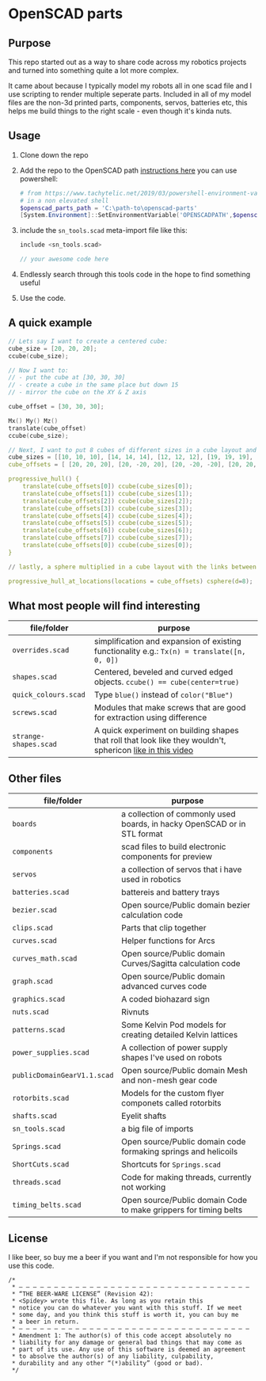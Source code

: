 # OpenSCAD parts

## Purpose
This repo started out as a way to share code across my robotics projects and turned into something quite a lot more complex.

It came about because I typically model my robots all in one scad file and I use scripting to render multiple seperate parts. Included in all of my model files are the non-3d printed parts, components, servos, batteries etc, this helps me build things to the right scale - even though it's kinda nuts.

## Usage

1. Clone down the repo
2. Add the repo to the OpenSCAD path [instructions here](https://en.wikibooks.org/wiki/OpenSCAD_User_Manual/Libraries#Setting_OPENSCADPATH) you can use powershell:
    ```powershell
    # from https://www.tachytelic.net/2019/03/powershell-environment-variables/
    # in a non elevated shell
    $openscad_parts_path = 'C:\path-to\openscad-parts'
    [System.Environment]::SetEnvironmentVariable('OPENSCADPATH',$openscad_parts_path,[System.EnvironmentVariableTarget]::User)
    ```

3. include the `sn_tools.scad` meta-import file like this:
    ```c
    include <sn_tools.scad>

    // your awesome code here
    ```
4. Endlessly search through this tools code in the hope to find something useful
5. Use the code.

## A quick example

```c
// Lets say I want to create a centered cube:
cube_size = [20, 20, 20];
ccube(cube_size);

// Now I want to:
// - put the cube at [30, 30, 30]
// - create a cube in the same place but down 15
// - mirror the cube on the XY & Z axis

cube_offset = [30, 30, 30];

Mx() My() Mz()
translate(cube_offset)
ccube(cube_size);

// Next, I want to put 8 cubes of different sizes in a cube layout and hull the links between but not the whole thing
cube_sizes = [[10, 10, 10], [14, 14, 14], [12, 12, 12], [19, 19, 19], [12, 12, 12], [14, 14, 14], [15, 15, 15], [13, 13, 13], [17, 17, 17], ];
cube_offsets = [ [20, 20, 20], [20, -20, 20], [20, -20, -20], [20, 20, -20], [-20, 20, 20], [-20, -20, 20], [-20, 20, -20], [-20, -20, -20], ];

progressive_hull() {
    translate(cube_offsets[0]) ccube(cube_sizes[0]);
    translate(cube_offsets[1]) ccube(cube_sizes[1]);
    translate(cube_offsets[2]) ccube(cube_sizes[2]);
    translate(cube_offsets[3]) ccube(cube_sizes[3]);
    translate(cube_offsets[4]) ccube(cube_sizes[4]);
    translate(cube_offsets[5]) ccube(cube_sizes[5]);
    translate(cube_offsets[6]) ccube(cube_sizes[6]);
    translate(cube_offsets[7]) ccube(cube_sizes[7]);
    translate(cube_offsets[0]) ccube(cube_sizes[0]);
}

// lastly, a sphere multiplied in a cube layout with the links between them hulled

progressive_hull_at_locations(locations = cube_offsets) csphere(d=8);

```

## What most people will find interesting

| file/folder | purpose |
|-|-|
| `overrides.scad` | simplification and expansion of existing functionality e.g.: `Tx(n) = translate([n, 0, 0])` |
| `shapes.scad` | Centered, beveled and curved edged objects. `ccube() == cube(center=true)` |
| `quick_colours.scad` | Type `blue()` instead of `color("Blue")` |
| `screws.scad` | Modules that make screws that are good for extraction using difference |
| `strange-shapes.scad` | A quick experiment on building shapes that roll that look like they wouldn't, sphericon [like in this video](https://www.youtube.com/watch?v=wb29-ULRBaE) |

## Other files

| file/folder | purpose |
|-|-|
| `boards` | a collection of commonly used boards, in hacky OpenSCAD or in STL format |
| `components` | scad files to build electronic components for preview |
| `servos` | a collection of servos that i have used in robotics|
| `batteries.scad` | battereis and battery trays |
| `bezier.scad` | Open source/Public domain bezier calculation code |
| `clips.scad` | Parts that clip together |
| `curves.scad` | Helper functions for Arcs |
| `curves_math.scad` | Open source/Public domain Curves/Sagitta calculation code |
| `graph.scad` | Open source/Public domain advanced curves code |
| `graphics.scad` | A coded biohazard sign |
| `nuts.scad` | Rivnuts |
| `patterns.scad` | Some Kelvin Pod models for creating detailed Kelvin lattices |
| `power_supplies.scad` | A collection of power supply shapes I've used on robots |
| `publicDomainGearV1.1.scad` | Open source/Public domain Mesh and non-mesh gear code |
| `rotorbits.scad` | Models for the custom flyer componets called rotorbits |
| `shafts.scad` | Eyelit shafts |
| `sn_tools.scad` | a big file of imports |
| `Springs.scad` | Open source/Public domain code formaking springs and helicoils |
| `ShortCuts.scad` | Shortcuts for `Springs.scad` |
| `threads.scad` | Code for making threads, currently not working |
| `timing_belts.scad` | Open source/Public domain Code to make grippers for timing belts |

## License

I like beer, so buy me a beer if you want and I'm not responsible for how you use this code.

```
/* 
 * — — — — — — — — — — — — — — — — — — — — — — — — — — — — — — — — — 
 * “THE BEER-WARE LICENSE” (Revision 42):
 * <Spidey> wrote this file. As long as you retain this  
 * notice you can do whatever you want with this stuff. If we meet
 * some day, and you think this stuff is worth it, you can buy me
 * a beer in return.
 * — — — — — — — — — — — — — — — — — — — — — — — — — — — — — — — — — 
 * Amendment 1: The author(s) of this code accept absolutely no 
 * liability for any damage or general bad things that may come as 
 * part of its use. Any use of this software is deemed an agreement 
 * to absolve the author(s) of any liability, culpability, 
 * durability and any other “(*)ability” (good or bad).
 */
 ```